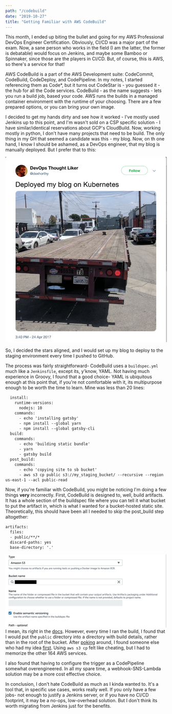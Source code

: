 ```yaml
---
path: "/codebuild"
date: "2019-10-27"
title: "Getting Familiar with AWS CodeBuild"
---
```

This month, I ended up biting the bullet and going for my AWS Professional DevOps Engineer Certification. Obviously, CI/CD was a major part of the exam. Now, a sane person who works in the field (I am the latter, the former is debatable) would focus on Jenkins, and maybe some Bamboo or Spinnaker, since those are the players in CI/CD. But, of course, this is AWS, so there's a service for that!

AWS CodeBuild is a part of the AWS Development suite: CodeCommit, CodeBuild, CodeDeploy, and CodePipeline. In my notes, I started referencing them as Code*, but it turns out CodeStar is - you guessed it - the hub for all the Code services. CodeBuild - as the name suggests - lets you run a build job, based your code. AWS runs the builds in a managed container environment with the runtime of your choosing. There are a few prepared options, or you can bring your own image. 

I decided to get my hands dirty and see how it worked - I've mostly used Jenkins up to this point, and I'm wasn't sold on a CSP specific solution - I have similar/identical reservations about GCP's CloudBuild. Now, working mostly in python, I don't have many projects that need to be build. The only thing in my GH that seemed a candidate was this - my blog. Now, on th one hand, I know I should be ashamed, as a DevOps engineer, that my blog is manually deployed. But I prefer that to this:

![A typical devops blog.](../images/codebuild_meme.png)

So, I decided the stars aligned, and I would set up my blog to deploy to the staging environment every time I pushed to GitHub. 

The process was fairly straightforward- CodeBuild uses a `buildspec.yml` much like a `Jenkinsfile`, except its, y'know, YAML. Not having much experience in Groovy, I found that a good choice- YAML is ubiquitous enough at this point that, if you're not comfortable with it, its multipurpose enough to be worth the time to learn. Mine was less than 20 lines:
```
  install:
    runtime-versions:
      nodejs: 10
    commands:
      - echo 'installing gatsby'
      - npm install --global yarn 
      - npm install --global gatsby-cli
  build:
    commands:
      - echo 'building static bundle'
      - yarn
      - gatsby build
  post_build:
    commands:
      - echo 'copying site to sb bucket'
      - aws s3 cp public s3://my_staging_bucket/ --recursive --region us-east-1 --acl public-read
```

Now, if you're familiar with CodeBuild, you might be noticing I'm doing a few things __very__ incorrectly. First, CodeBuild is designed to, well, build artifacts. It has a whole section of the buildspec file where you can tell it what bucket to put the artifact in, which is what I wanted for a bucket-hosted static site. Theoretically, this should have been all I needed to skip the post_build step altogether:
```
artifacts:
  files:
  - public/**/*
  discard-paths: yes
  base-directory: '.'
```
![CodeBuild Artifact Settings](../images/codebuilddeploy.png)
I mean, its right in the [docs](https://docs.aws.amazon.com/codebuild/latest/userguide/sample-disable-artifact-encryption.html). However, every time I ran the build, I found that I would put the `public` directory into a directory with build details, rather than in the root of the bucket. After [poking](https://docs.aws.amazon.com/codebuild/latest/userguide/build-spec-ref.html#runtime-versions-buildspec-file) around, I found someone else who had my idea [first](https://nishantdania.com/blog/ghost-gatsby-part-4-setting-up-aws-codebuild-for-auto-deploying-the-site/). Using `aws s3 cp` felt like cheating, but I had to memorize the other 164 AWS services. 

I also found that having to configure the trigger as a CodePipeline somewhat overengineered. In all my spare time, a webhook-SNS-Lambda solution may be a more cost effective choice. 

In conclusion, I don't hate CodeBuild as much as I kinda wanted to. It's a tool that, in specific use cases, works really well. If you only have a few jobs- not enough to justify a Jenkins server, or if you have no CI/CD footprint, it may be a no-ops, low-overhead solution. But I don't think its worth migrating from Jenkins just for the benefits. 
